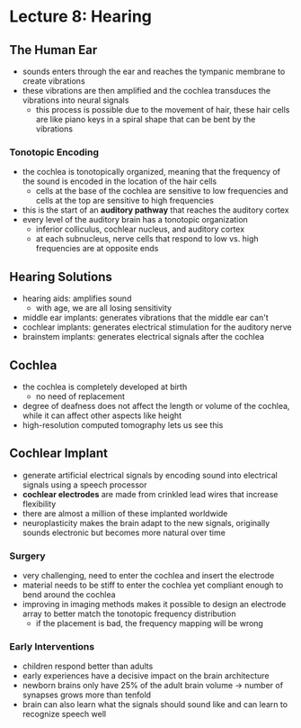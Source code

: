 # Lecture 8: Hearing

## The Human Ear
- sounds enters through the ear and reaches the tympanic membrane to create vibrations
- these vibrations are then amplified and the cochlea transduces the vibrations into neural signals
  - this process is possible due to the movement of hair, these hair cells are like piano keys in a spiral shape that can be bent by the vibrations

### Tonotopic Encoding
- the cochlea is tonotopically organized, meaning that the frequency of the sound is encoded in the location of the hair cells
  - cells at the base of the cochlea are sensitive to low frequencies and cells at the top are sensitive to high frequencies
- this is the start of an **auditory pathway** that reaches the auditory cortex
- every level of the auditory brain has a tonotopic organization
  - inferior colliculus, cochlear nucleus, and auditory cortex
  - at each subnucleus, nerve cells that respond to low vs. high frequencies are at opposite ends

## Hearing Solutions
- hearing aids: amplifies sound
  - with age, we are all losing sensitivity
- middle ear implants: generates vibrations that the middle ear can't
- cochlear implants: generates electrical stimulation for the auditory nerve
- brainstem implants: generates electrical signals after the cochlea

## Cochlea
- the cochlea is completely developed at birth
  - no need of replacement
- degree of deafness does not affect the length or volume of the cochlea, while it can affect other aspects like height
- high-resolution computed tomography lets us see this

## Cochlear Implant
- generate artificial electrical signals by encoding sound into electrical signals using a speech processor
- **cochlear electrodes** are made from crinkled lead wires that increase flexibility
- there are almost a million of these implanted worldwide
- neuroplasticity makes the brain adapt to the new signals, originally sounds electronic but becomes more natural over time

### Surgery
- very challenging, need to enter the cochlea and insert the electrode
- material needs to be stiff to enter the cochlea yet compliant enough to bend around the cochlea
- improving in imaging methods makes it possible to design an electrode array to better match the tonotopic frequency distribution
  - if the placement is bad, the frequency mapping will be wrong

### Early Interventions
- children respond better than adults
- early experiences have a decisive impact on the brain architecture
- newborn brains only have 25% of the adult brain volume -> number of synapses grows more than tenfold
- brain can also learn what the signals should sound like and can learn to recognize speech well